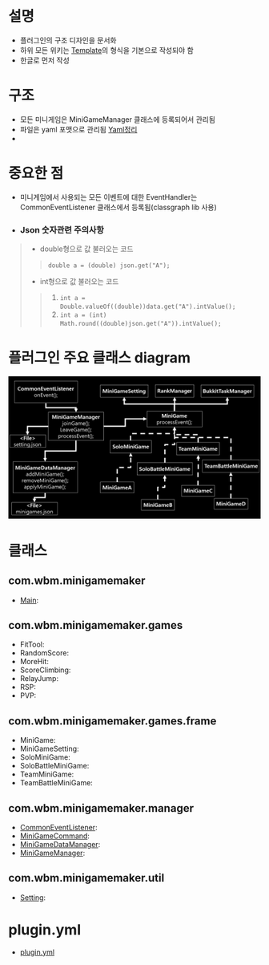 # 설명
- 플러그인의 구조 디자인을 문서화
- 하위 모든 위키는 [Template]의 형식을 기본으로 작성되야 함
- 한글로 먼저 작성

# 구조
- 모든 미니게임은 MiniGameManager 클래스에 등록되어서 관리됨
- 파일은 yaml 포맷으로 관리됨 [Yaml정리](https://github.com/worldbiomusic/Blog/blob/main/Minecraft/plugin/making/YAML.md)
- 

# 중요한 점
- 미니게임에서 사용되는 모든 이벤트에 대한 EventHandler는 CommonEventListener 클래스에서 등록됨(classgraph lib 사용)
- ### Json 숫자관련 주의사항
> - double형으로 값 불러오는 코드
> > `double a = (double) json.get("A");`
> - int형으로 값 불러오는 코드
> > 1. `int a = Double.valueOf((double))data.get("A").intValue();`
> > 2. `int a = (int) Math.round((double)json.get("A")).intValue();`



# 플러그인 주요 클래스 diagram
![MiniGameMaker_plugin_design](../img/MiniGameMaker_plugin_design.JPG)


# 클래스
## com.wbm.minigamemaker
- [Main](Main.md): 
## com.wbm.minigamemaker.games
- FitTool: 
- RandomScore: 
- MoreHit:
- ScoreClimbing: 
- RelayJump: 
- RSP: 
- PVP: 


## com.wbm.minigamemaker.games.frame
- MiniGame: 
- MiniGameSetting: 
- SoloMiniGame: 
- SoloBattleMiniGame: 
- TeamMiniGame: 
- TeamBattleMiniGame: 

## com.wbm.minigamemaker.manager
- [CommonEventListener](CommonEventListener.md): 
- [MiniGameCommand](MiniGameCommand.md): 
- [MiniGameDataManager](MiniGameDataManager.md): 
- [MiniGameManager](MiniGameManager.md): 

## com.wbm.minigamemaker.util
- [Setting](Setting.md): 


# plugin.yml
- [plugin.yml](plugin.yml.md)










[Template]: template.md
